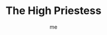 ---
# basics
title     		 : "The High Priestess"
token					 : 'major-02'
card_type			 : 'major' # major, minor, court
layout				 : "tarot-card"
author    		 : 'me'
one_liner 		 : "Intuition, reflection, purity, initiation"
images				 : ['/assets/images/tarot/rws/rw-major-02.jpg']
keywords			 : ['intuition', 'reflection', 'purity', 'initiation']
url						 : 'tarot/cards/major-02'
aliases				 : ['high-priestess', 'the-high-priestess']

meaning_light  : "Listening to your feelings and intuitions. Exploring unconventional spirituality. Keeping secrets. Being receptive. Reflecting instead of acting. Observing others. Preserving purity."

meaning_shadow : "Being aloof. Obsessing on secrets and conspiracies. Rejecting guidance from spirit or intuition. Revealing all. Ignoring gut feelings. Refusing to become involved, even when involvement is appropriate."

# more detail
correspondence_suit 				: ""
correspondence_archetype 		: "The Virgin/The Maiden"
correspondence_hebrew 			: "Gimel/Camel/3"
correspondence_element 			: ""
correspondence_planet 			: "The Moon"
correspondence_astrological : ""
correspondence_mystical 		: "The feminine aspect of divinity, particularity when expressed through virginity, as with the Virgin Mary or Isis."
correspondence_story 				: "An unexpected event contains seeds of discord with potential to disrupt the main character’s everyday world."

advice_relationships 	 : "Your heart is your best source of information now; listen to it. Set, communicate, and respect sexual limits. Don’t tell everything you know; one element of attraction is mystery. Still, don’t be a puzzle; communicate your needs and the reasons for them. Watch and learn."

advice_work 					 : "Play your cards close to the vest. Reveal your insights to a chosen few. Rather than take rash action now, keep still and observe. Hold your tongue and learn by listening. Listen to your gut instincts. When the time comes for action, you’ll know."

advice_spirituality 	 : "The unconventional image of a papess recalls the legend of the heretical, cross-dressing Pope Joan, whose true gender was revealed when she unexpectedly gave birth. Consider alternative spiritual paths or nontraditional applications of your familiar faith."

advice_personal_growth : "Learning to listen can be the most difficult lesson of all. Invest energy in the transformational discipline of silence. Disengaging from the drive to respond will free you to reflect. As an observer, you will see patterns participants will overlook."

advice_fortune_telling : "A mysterious woman arrives. A sexual secret may surface. Someone knows more than he or she will reveal."

questions	: ["What is your intuition telling you?", "How might you use your unique circumstances, opportunities, and strengths to establish something new in the world?", "What might a rebel against tradition do?", "What isn’t being said or revealed?", "What could be achieved by observing and reflecting?"]

# referenced in the symbols.toml data file
symbols	  : ['2', 'tora', 'moon', 'columns', 'pomegranates', 'still-water']

# metadata
suppress_topnav : true
related_cards 	: []

---